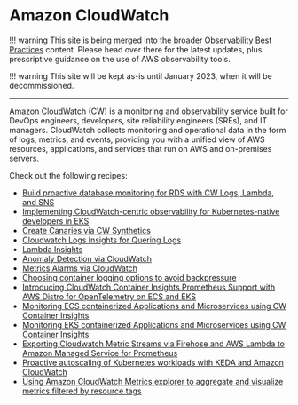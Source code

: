 # Amazon CloudWatch

!!! warning
    This site is being merged into the broader [Observability Best Practices](https://aws-observability.github.io/observability-best-practices/recipes/) content. Please head over there for the latest updates, plus prescriptive guidance on the use of AWS observability tools.

!!! warning
    This site will be kept as-is until January 2023, when it will be decommissioned.

***

[Amazon CloudWatch][cw-main] (CW) is a monitoring and observability service built 
for DevOps engineers, developers, site reliability engineers (SREs), and IT managers.
CloudWatch collects monitoring and operational data in the form of logs, metrics, 
and events, providing you with a unified view of AWS resources, applications, 
and services that run on AWS and on-premises servers.

Check out the following recipes:

- [Build proactive database monitoring for RDS with CW Logs, Lambda, and SNS][rds-cw]
- [Implementing CloudWatch-centric observability for Kubernetes-native developers in EKS][swa-eks-cw]
- [Create Canaries via CW Synthetics][cw-synths]
- [Cloudwatch Logs Insights for Quering Logs][cw-logsi]
- [Lambda Insights][cw-lambda]
- [Anomaly Detection via CloudWatch][cw-am]
- [Metrics Alarms via CloudWatch][cw-alarms]
- [Choosing container logging options to avoid backpressure][cw-fluentbit]
- [Introducing CloudWatch Container Insights Prometheus Support with AWS Distro for OpenTelemetry on ECS and EKS][cwci-adot]
- [Monitoring ECS containerized Applications and Microservices using CW Container Insights][cwci-ecs]
- [Monitoring EKS containerized Applications and Microservices using CW Container Insights][cwci-eks]
- [Exporting Cloudwatch Metric Streams via Firehose and AWS Lambda to Amazon Managed Service for Prometheus](recipes/lambda-cw-metrics-go-amp.md)
- [Proactive autoscaling of Kubernetes workloads with KEDA and Amazon CloudWatch][cw-keda-eks-scaling]
- [Using Amazon CloudWatch Metrics explorer to aggregate and visualize metrics filtered by resource tags][metrics-explorer-filter-by-tags]


[cw-main]: https://aws.amazon.com/cloudwatch/
[rds-cw]: https://aws.amazon.com/blogs/database/build-proactive-database-monitoring-for-amazon-rds-with-amazon-cloudwatch-logs-aws-lambda-and-amazon-sns/
[swa-eks-cw]: https://aws.amazon.com/blogs/opensource/implementing-cloudwatch-centric-observability-for-kubernetes-native-developers-in-amazon-elastic-kubernetes-service/
[cw-synths]: https://observability.workshop.aws/en/synthetics.html
[cw-logsi]: https://observability.workshop.aws/en/logsinsights.html
[cw-lambda]: https://observability.workshop.aws/en/logsinsights.html
[cw-am]: https://observability.workshop.aws/en/anomalydetection.html
[cw-alarms]: https://observability.workshop.aws/en/alarms/_mericalarm.html
[cw-fluentbit]: https://aws.amazon.com/blogs/containers/choosing-container-logging-options-to-avoid-backpressure/
[cwci-adot]: https://aws.amazon.com/blogs/containers/introducing-cloudwatch-container-insights-prometheus-support-with-aws-distro-for-opentelemetry-on-amazon-ecs-and-amazon-eks/
[cwci-ecs]: https://observability.workshop.aws/en/containerinsights/ecs.html
[cwci-eks]: https://observability.workshop.aws/en/containerinsights/eks.html
[cw-keda-eks-scaling]: https://aws-blogs-prod.amazon.com/mt/proactive-autoscaling-of-kubernetes-workloads-with-keda-using-metrics-ingested-into-amazon-cloudwatch/
[metrics-explorer-filter-by-tags]: recipes/metrics-explorer-filter-by-tags.md
